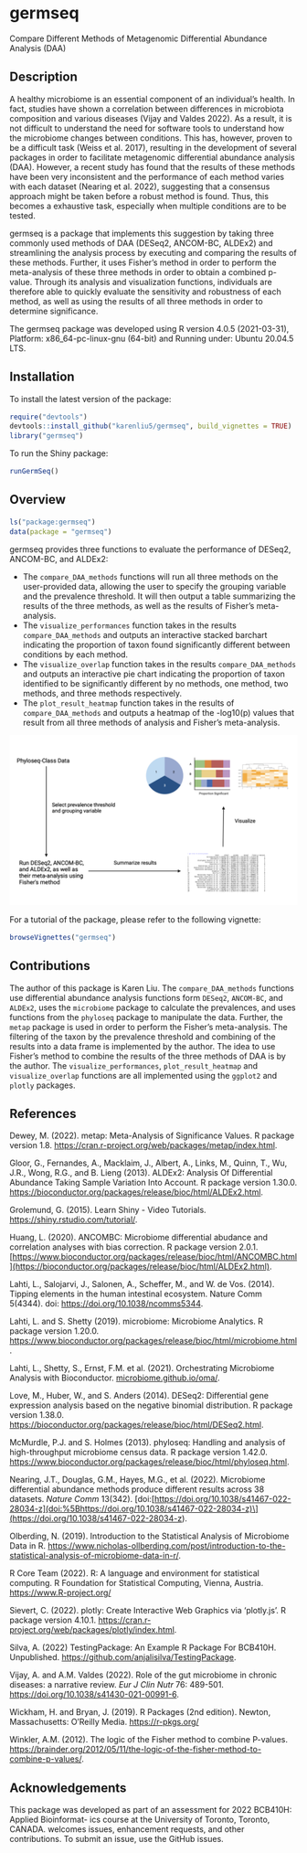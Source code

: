
<!-- README.md is generated from README.Rmd. Please edit that file -->

# germseq

<!-- badges: start -->

<!-- badges: end -->

Compare Different Methods of Metagenomic Differential Abundance Analysis
(DAA)

## Description

A healthy microbiome is an essential component of an individual’s
health. In fact, studies have shown a correlation between differences in
microbiota composition and various diseases (Vijay and Valdes 2022). As
a result, it is not difficult to understand the need for software tools
to understand how the microbiome changes between conditions. This has,
however, proven to be a difficult task (Weiss et al. 2017), resulting in
the development of several packages in order to facilitate metagenomic
differential abundance analysis (DAA). However, a recent study has found
that the results of these methods have been very inconsistent and the
performance of each method varies with each dataset (Nearing et
al. 2022), suggesting that a consensus approach might be taken before a
robust method is found. Thus, this becomes a exhaustive task, especially
when multiple conditions are to be tested.

germseq is a package that implements this suggestion by taking three
commonly used methods of DAA (DESeq2, ANCOM-BC, ALDEx2) and streamlining
the analysis process by executing and comparing the results of these
methods. Further, it uses Fisher’s method in order to perform the
meta-analysis of these three methods in order to obtain a combined
p-value. Through its analysis and visualization functions, individuals
are therefore able to quickly evaluate the sensitivity and robustness of
each method, as well as using the results of all three methods in order
to determine significance.

The germseq package was developed using R version 4.0.5 (2021-03-31),
Platform: x86\_64-pc-linux-gnu (64-bit) and Running under: Ubuntu
20.04.5 LTS.

## Installation

To install the latest version of the package:

``` r
require("devtools")
devtools::install_github("karenliu5/germseq", build_vignettes = TRUE)
library("germseq")
```

To run the Shiny package:

``` r
runGermSeq()
```

## Overview

``` r
ls("package:germseq")
data(package = "germseq")
```

germseq provides three functions to evaluate the performance of DESeq2,
ANCOM-BC, and ALDEx2:

  - The `compare_DAA_methods` functions will run all three methods on
    the user-provided data, allowing the user to specify the grouping
    variable and the prevalence threshold. It will then output a table
    summarizing the results of the three methods, as well as the results
    of Fisher’s meta-analysis.
  - The `visualize_performances` function takes in the results
    `compare_DAA_methods` and outputs an interactive stacked barchart
    indicating the proportion of taxon found significantly different
    between conditions by each method.
  - The `visualize_overlap` function takes in the results
    `compare_DAA_methods` and outputs an interactive pie chart
    indicating the proportion of taxon identified to be significantly
    different by no methods, one method, two methods, and three methods
    respectively.
  - The `plot_result_heatmap` function takes in the results of
    `compare_DAA_methods` and outputs a heatmap of the -log10(p) values
    that result from all three methods of analysis and Fisher’s
    meta-analysis.

![](./inst/extdata/Liu_Karen_F2.png)

For a tutorial of the package, please refer to the following vignette:

``` r
browseVignettes("germseq")
```

## Contributions

The author of this package is Karen Liu. The `compare_DAA_methods`
functions use differential abundance analysis functions form `DESeq2`,
`ANCOM-BC`, and `ALDEx2`, uses the `microbiome` package to calculate the
prevalences, and uses functions from the `phyloseq` package to
manipulate the data. Further, the `metap` package is used in order to
perform the Fisher’s meta-analysis. The filtering of the taxon by the
prevalence threshold and combining of the results into a data frame is
implemented by the author. The idea to use Fisher’s method to combine
the results of the three methods of DAA is by the author. The
`visualize_performances`, `plot_result_heatmap` and `visualize_overlap`
functions are all implemented using the `ggplot2` and `plotly` packages.

## References

Dewey, M. (2022). metap: Meta-Analysis of Significance Values. R package
version 1.8. <https://cran.r-project.org/web/packages/metap/index.html>.

Gloor, G., Fernandes, A., Macklaim, J., Albert, A., Links, M., Quinn,
T., Wu, J.R., Wong, R.G., and B. Lieng (2013). ALDEx2: Analysis Of
Differential Abundance Taking Sample Variation Into Account. R package
version 1.30.0.
<https://bioconductor.org/packages/release/bioc/html/ALDEx2.html>.

Grolemund, G. (2015). Learn Shiny - Video Tutorials.
<https://shiny.rstudio.com/tutorial/>.

Huang, L. (2020). ANCOMBC: Microbiome differential abudance and
correlation analyses with bias correction. R package version 2.0.1.
[https://www.bioconductor.org/packages/release/bioc/html/ANCOMBC.html](https://bioconductor.org/packages/release/bioc/html/ALDEx2.html).

Lahti, L., Salojarvi, J., Salonen, A., Scheffer, M., and W. de Vos.
(2014). Tipping elements in the human intestinal ecosystem. Nature Comm
5(4344). doi: <https://doi.org/10.1038/ncomms5344>.

Lahti, L. and S. Shetty (2019). microbiome: Microbiome Analytics. R
package version 1.20.0.
<https://www.bioconductor.org/packages/release/bioc/html/microbiome.html>.

Lahti, L., Shetty, S., Ernst, F.M. et al. (2021). Orchestrating
Microbiome Analysis with Bioconductor.
[microbiome.github.io/oma/](microbiome.github.io/oma/).

Love, M., Huber, W., and S. Anders (2014). DESeq2: Differential gene
expression analysis based on the negative binomial distribution. R
package version 1.38.0.
<https://bioconductor.org/packages/release/bioc/html/DESeq2.html>.

McMurdle, P.J. and S. Holmes (2013). phyloseq: Handling and analysis of
high-throughput microbiome census data. R package version 1.42.0.
<https://www.bioconductor.org/packages/release/bioc/html/phyloseq.html>.

Nearing, J.T., Douglas, G.M., Hayes, M.G., et al. (2022). Microbiome
differential abundance methods produce different results across 38
datasets. *Nature Comm* 13(342).
[doi:\[https://doi.org/10.1038/s41467-022-28034-z](doi:%5Bhttps://doi.org/10.1038/s41467-022-28034-z)\](<https://doi.org/10.1038/s41467-022-28034-z>).

Olberding, N. (2019). Introduction to the Statistical Analysis of
Microbiome Data in R.
<https://www.nicholas-ollberding.com/post/introduction-to-the-statistical-analysis-of-microbiome-data-in-r/>.

R Core Team (2022). R: A language and environment for statistical
computing. R Foundation for Statistical Computing, Vienna, Austria.
<https://www.R-project.org/>

Sievert, C. (2022). plotly: Create Interactive Web Graphics via
‘plotly.js’. R package version 4.10.1.
<https://cran.r-project.org/web/packages/plotly/index.html>.

Silva, A. (2022) TestingPackage: An Example R Package For BCB410H.
Unpublished. <https://github.com/anjalisilva/TestingPackage>.

Vijay, A. and A.M. Valdes (2022). Role of the gut microbiome in chronic
diseases: a narrative review. *Eur J Clin Nutr* 76: 489-501.
<https://doi.org/10.1038/s41430-021-00991-6>.

Wickham, H. and Bryan, J. (2019). R Packages (2nd edition). Newton,
Massachusetts: O’Reilly Media. <https://r-pkgs.org/>

Winkler, A.M. (2012). The logic of the Fisher method to combine
P-values.
<https://brainder.org/2012/05/11/the-logic-of-the-fisher-method-to-combine-p-values/>.

## Acknowledgements

This package was developed as part of an assessment for 2022 BCB410H:
Applied Bioinformat- ics course at the University of Toronto, Toronto,
CANADA. <PackageName> welcomes issues, enhancement requests, and other
contributions. To submit an issue, use the GitHub issues.
